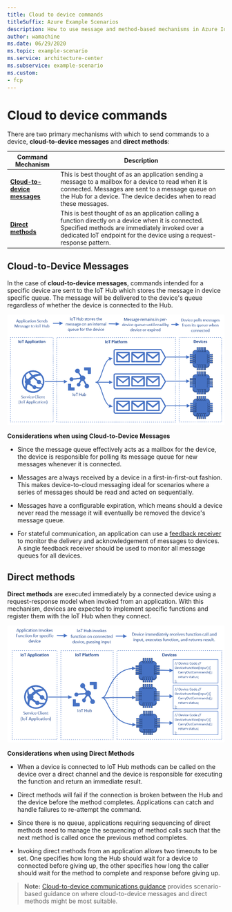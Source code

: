 ```yaml
---
title: Cloud to device commands
titleSuffix: Azure Example Scenarios
description: How to use message and method-based mechanisms in Azure IoT to send commands to devices.
author: wamachine
ms.date: 06/29/2020
ms.topic: example-scenario
ms.service: architecture-center
ms.subservice: example-scenario
ms.custom:
- fcp
---
```


# Cloud to device commands

There are two primary mechanisms with which to send commands to a
device, **cloud-to-device messages** and **direct methods**:

| Command Mechanism | Description |
| --- | ---|
|[**Cloud-to-device messages**](https://docs.microsoft.com/azure/iot-hub/iot-hub-csharp-csharp-c2d)   | This is best thought of as an application sending a message to a mailbox for a device to read when it is connected. Messages are sent to a message queue on the Hub for a device. The device decides when to read these messages.|
| [**Direct methods**](https://docs.microsoft.com/azure/iot-hub/iot-hub-devguide-direct-methods) | This is best thought of as an application calling a function directly on a device when it is connected. Specified methods are immediately invoked over a dedicated IoT endpoint for the device using a request-response pattern.|

## Cloud-to-Device Messages

In the case of **cloud-to-device messages**, commands intended for a
specific device are sent to the IoT Hub which stores the message in
device specific queue. The message will be delivered to the device's
queue regardless of whether the device is connected to the Hub.

![A diagram showing how the IoT Hub stores messages on an internal message queue for each device, and the devices polling for these messages](media/cloud-to-device-message.png)

**Considerations when using Cloud-to-Device Messages**

-   Since the message queue effectively acts as a mailbox for the
    device, the device is responsible for polling its message queue for
    new messages whenever it is connected.

-   Messages are always received by a device in a first-in-first-out
    fashion. This makes device-to-cloud messaging ideal for scenarios
    where a series of messages should be read and acted on sequentially.

-   Messages have a configurable expiration, which means should a device
    never read the message it will eventually be removed the device's
    message queue.

-   For stateful communication, an application can use a [feedback
    receiver](https://docs.microsoft.com/azure/iot-hub/iot-hub-csharp-csharp-c2d#receive-delivery-feedback)
    to monitor the delivery and acknowledgement of messages to devices.
    A single feedback receiver should be used to monitor all message
    queues for all devices.

## Direct methods

**Direct methods** are executed immediately by a connected device
using a request-response model when invoked from an application. With
this mechanism, devices are expected to implement specific functions and
register them with the IoT Hub when they connect.

![A diagram showing how the IoT Hub invokes code directly on an individual device using direct methods](media/direct-method.png)

**Considerations when using Direct Methods**

-   When a device is connected to IoT Hub methods can be called on the
    device over a direct channel and the device is responsible for
    executing the function and return an immediate result.

-   Direct methods will fail if the connection is broken between the Hub
    and the device before the method completes. Applications can catch
    and handle failures to re-attempt the command.

-   Since there is no queue, applications requiring sequencing of direct
    methods need to manage the sequencing of method calls such that the
    next method is called once the previous method completes.

-   Invoking direct methods from an application allows two timeouts to
    be set. One specifies how long the Hub should wait for a device to
    connected before giving up, the other specifies how long the caller
    should wait for the method to complete and response before giving
    up.

> **Note:** [Cloud-to-device communications
guidance](https://docs.microsoft.com/azure/iot-hub/iot-hub-devguide-c2d-guidance)
provides scenario-based guidance on where cloud-to-device messages and
direct methods might be most suitable. </aside>
